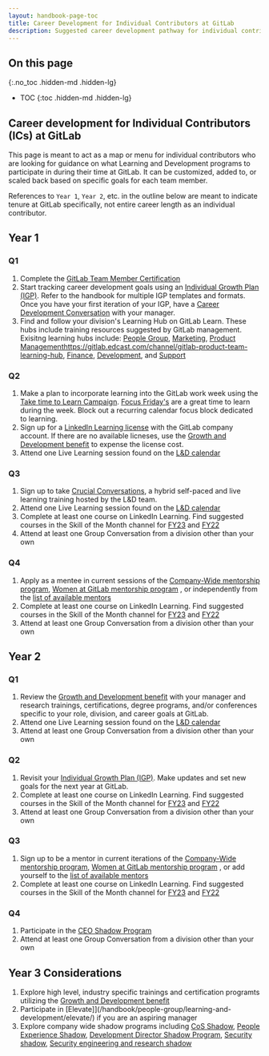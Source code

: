 ```yaml
---
layout: handbook-page-toc
title: Career Development for Individual Contributors at GitLab
description: Suggested career development pathway for individual contributors at GitLab
---
```


## On this page
{:.no_toc .hidden-md .hidden-lg}

- TOC
{:toc .hidden-md .hidden-lg}

## Career development for Individual Contributors (ICs) at GitLab

This page is meant to act as a map or menu for individual contributors who are looking for guidance on what Learning and Development programs to participate in during their time at GitLab. It can be customized, added to, or scaled back based on specific goals for each team member.

References to `Year 1`, `Year 2`, etc. in the outline below are meant to indicate tenure at GitLab specifically, not entire career length as an individual contributor. 

## Year 1

### Q1

1. Complete the [GitLab Team Member Certification](https://gitlab.edcast.com/pathways/gitlab-team-members-certification-this)
1. Start tracking career development goals using an [Individual Growth Plan (IGP)](/handbook/people-group/learning-and-development/career-development/#tracking-your-career-development). Refer to the handbook for multiple IGP templates and formats. Once you have your first iteration of your IGP, have a [Career Development Conversation](/handbook/people-group/learning-and-development/career-development/#having-career-development-conversations) with your manager.
1. Find and follow your division's Learning Hub on GitLab Learn. These hubs include training resources suggested by GitLab management. Exisitng learning hubs include: [People Group](https://gitlab.edcast.com/channel/people-group-learning-hub), [Marketing](https://gitlab.edcast.com/channel/gitlab-marketing-learning-hub), [Product Managementhttps://gitlab.edcast.com/channel/gitlab-product-team-learning-hub](), [Finance](https://gitlab.edcast.com/channel/gitlab-finance-learning-hub), [Development](https://gitlab.edcast.com/channel/gitlab-development-learning-hub), and [Support](https://gitlab.edcast.com/channel/gitlab-support-team-professional-development)


### Q2

1. Make a plan to incorporate learning into the GitLab work week using the [Take time to Learn Campaign](/handbook/people-group/learning-and-development/learning-initiatives/#take-time-out-to-learn-campaign). [Focus Friday's](/handbook/communication/#focus-fridays) are a great time to learn during the week. Block out a recurring calendar focus block dedicated to learning.
1. Sign up for a [LinkedIn Learning license](/handbook/people-group/learning-and-development/linkedin-learning/) with the GitLab company account. If there are no available licneses, use the [Growth and Development benefit](/handbook/total-rewards/benefits/general-and-entity-benefits/growth-and-development/) to expense the license cost.
1. Attend one Live Learning session found on the [L&D calendar](/handbook/people-group/learning-and-development/#fy23-learning--development-calendar)



### Q3

1. Sign up to take [Crucial Conversations](/handbook/people-group/learning-and-development/learning-initiatives/crucial-conversations/), a hybrid self-paced and live learning training hosted by the L&D team.
1. Attend one Live Learning session found on the [L&D calendar](/handbook/people-group/learning-and-development/#fy23-learning--development-calendar)
1. Complete at least one course on LinkedIn Learning. Find suggested courses in the Skill of the Month channel for [FY23](https://gitlab.edcast.com/channel/skill-of-the-month-fy23) and [FY22](https://gitlab.edcast.com/channel/skill-of-the-month-fy22)
1. Attend at least one Group Conversation from a division other than your own



### Q4

1. Apply as a mentee in current sessions of the [Company-Wide mentorship program](/handbook/people-group/learning-and-development/mentor/company-program/), [Women at GitLab mentorship program](/company/culture/inclusion/tmrg-gitlab-women/mentorship-program/) , or independently from the [list of available mentors](/handbook/people-group/learning-and-development/mentor/#find-a-mentor)
1. Complete at least one course on LinkedIn Learning. Find suggested courses in the Skill of the Month channel for [FY23](https://gitlab.edcast.com/channel/skill-of-the-month-fy23) and [FY22](https://gitlab.edcast.com/channel/skill-of-the-month-fy22)
1. Attend at least one Group Conversation from a division other than your own



## Year 2

### Q1

1. Review the [Growth and Development benefit](/handbook/total-rewards/benefits/general-and-entity-benefits/growth-and-development/) with your manager and research trainings, certifications, degree programs, and/or conferences specific to your role, division, and career goals at GitLab.
1. Attend one Live Learning session found on the [L&D calendar](/handbook/people-group/learning-and-development/#fy23-learning--development-calendar)
1. Attend at least one Group Conversation from a division other than your own



### Q2

1. Revisit your [Individual Growth Plan (IGP)](/handbook/people-group/learning-and-development/career-development/#tracking-your-career-development). Make updates and set new goals for the next year at GitLab.
1. Complete at least one course on LinkedIn Learning. Find suggested courses in the Skill of the Month channel for [FY23](https://gitlab.edcast.com/channel/skill-of-the-month-fy23) and [FY22](https://gitlab.edcast.com/channel/skill-of-the-month-fy22)
1. Attend at least one Group Conversation from a division other than your own



### Q3

1. Sign up to be a mentor in current iterations of the [Company-Wide mentorship program](/handbook/people-group/learning-and-development/mentor/company-program/), [Women at GitLab mentorship program](/company/culture/inclusion/tmrg-gitlab-women/mentorship-program/) , or add yourself to the [list of available mentors](/handbook/people-group/learning-and-development/mentor/#find-a-mentor)
1. Complete at least one course on LinkedIn Learning. Find suggested courses in the Skill of the Month channel for [FY23](https://gitlab.edcast.com/channel/skill-of-the-month-fy23) and [FY22](https://gitlab.edcast.com/channel/skill-of-the-month-fy22)


### Q4

1. Participate in the [CEO Shadow Program](/handbook/ceo/shadow/)
1. Attend at least one Group Conversation from a division other than your own


## Year 3 Considerations

1. Explore high level, industry specific trainings and certification programts utilizing the [Growth and Development benefit](/handbook/total-rewards/benefits/general-and-entity-benefits/growth-and-development/)
1. Participate in [Elevate]](/handbook/people-group/learning-and-development/elevate/) if you are an aspiring manager
1. Explore company wide shadow programs including [CoS Shadow](https://about.gitlab.com/handbook/ceo/chief-of-staff-team/#chief-of-staff-shadow), [People Experience Shadow](https://about.gitlab.com/handbook/people-group/people-experience-shadow-program/), [Development Director Shadow Program](/handbook/engineering/development/shadow/director-shadow-program.html), [Security shadow](https://about.gitlab.com/handbook/security/security-shadow.html), [Security engineering and research shadow](https://about.gitlab.com/handbook/security/security-shadow-sec-eng-res.html)



